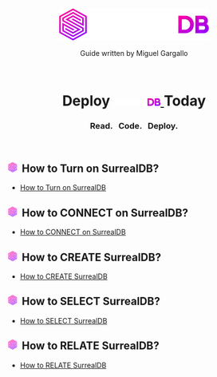 <br>
<p align="center">
    <a href="https://surrealdb.com#gh-dark-mode-only" target="_blank">
        <img width="300" src="/img/white/logo.svg" alt="SurrealDB Logo">
    </a>
    <p align="center">
    Guide written by Miguel Gargallo
    </p>
</p>
<br>
<h1 align="center">
    <a>Deploy <a href="https://surrealdb.com#gh-dark-mode-only" target="_blank">
        <img src="/img/white/text.svg" height="15" alt="SurrealDB">
    </a> Today </h1>
    <h3 align="center">Read. &nbsp; Code. &nbsp; Deploy.</h3>
    <br>

<h2><img height="20" src="/img/whatissurreal.svg">&nbsp;&nbsp;How to Turn on SurrealDB?</h2>

 - [How to Turn on SurrealDB](01-How-to-turn-on-SurrealDB.md)

<h2><img height="20" src="/img/whatissurreal.svg">&nbsp;&nbsp;How to CONNECT on SurrealDB?</h2>

 - [How to CONNECT on SurrealDB](02-How-to-connect-into-SurrealDB.md)

<h2><img height="20" src="/img/whatissurreal.svg">&nbsp;&nbsp;How to CREATE SurrealDB?</h2>

 - [How to CREATE SurrealDB](03-How-to-create-on-SurrealDB.md)

<h2><img height="20" src="/img/whatissurreal.svg">&nbsp;&nbsp;How to SELECT SurrealDB?</h2>

 - [How to SELECT SurrealDB](04-How-to-select-on-SurrealDB.md)

<h2><img height="20" src="/img/whatissurreal.svg">&nbsp;&nbsp;How to RELATE SurrealDB?</h2>

 - [How to RELATE SurrealDB](05-How-to-relate-on-SurrealDB.md)

